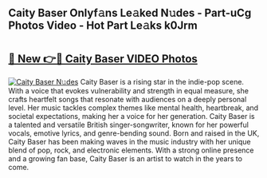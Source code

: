 ## Caity Baser Onlyf𝚊ns Le𝚊ked N𝚞des - Part-uCg Photos Video - Hot Part Le𝚊ks k0Jrm

# <h2><a href="http://ab50709.deff.icu/?id=Caity+Baser">🔗 New 👉🔴 Caity Baser VIDEO Photos</a></h2>

[![Caity Baser N𝚞des](https://i.imgur.com/rIISA9y.gif)](http://ab50709.deff.icu/?id=Caity+Baser)
Caity Baser is a rising star in the indie-pop scene. With a voice that evokes vulnerability and strength in equal measure, she crafts heartfelt songs that resonate with audiences on a deeply personal level. Her music tackles complex themes like mental health, heartbreak, and societal expectations, making her a voice for her generation. Caity Baser is a talented and versatile British singer-songwriter, known for her powerful vocals, emotive lyrics, and genre-bending sound. Born and raised in the UK, Caity Baser has been making waves in the music industry with her unique blend of pop, rock, and electronic elements. With a strong online presence and a growing fan base, Caity Baser is an artist to watch in the years to come.
